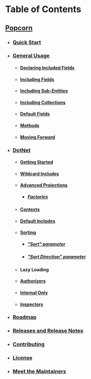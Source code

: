 # Table of Contents
## [Popcorn](../README.md)

+ ### [Quick Start](QuickStart.md)

+ ### [General Usage](Documentation.md)
  + #### [Declaring Included Fields](Documentation.md#includedFields)
  + #### [Including Fields](Documentation.md#includingFields)
  + #### [Including Sub-Entities](Documentation.md#includingSubEntities)
  + #### [Including Collections](Documentation.md#includingCollections)
  + #### [Default Fields](Documentation.md#defaultFields)
  + #### [Methods](Documentation.md#methods)
  + #### [Moving Forward](Documentation.md#movingForward)
    
+ ### [DotNet](dotnet/DotNetDocumentation.md)
  + #### [Getting Started](dotnet/DotNetTutorialGettingStarted.md)
  + #### [Wildcard Includes](dotnet/DotNetTutorialWildcardIncludes.md)
  + #### [Advanced Projections](dotnet/DotNetTutorialAdvancedProjections.md)
    + ##### [Factories](dotnet/DotNetTutorialAdvancedProjections.md#factories)
  + #### [Contexts](dotnet/DotNetTutorialContexts.md)
  + #### [Default Includes](dotnet/DotNetTutorialDefaultIncludes.md)
  + #### [Sorting](dotnet/DotNetTutorialSorting.md)
    + ##### ["Sort" parameter](dotnet/DotNetTutorialSorting.md#sort)
    + ##### ["Sort Direction" parameter](dotnet/DotNetTutorialSorting.md#sortDirection)
  + #### Lazy Loading
  + #### [Authorizers](dotnet/DotNetTutorialAuthorizers.md)
  + #### [Internal Only](dotnet/DotNetTutorialInternalOnly)
  + #### [Inspectors](dotnet/DotNetTutorialInspectors.md)
  
+ ### [Roadmap](Roadmap.md)

+ ### [Releases and Release Notes](Releases.md)

+ ### [Contributing](Contributing.md)

+ ### <a href="https://github.com/SkywardApps/popcorn/blob/master/LICENSE">License</a>
  
+ ### [Meet the Maintainers](Maintainers.md)
